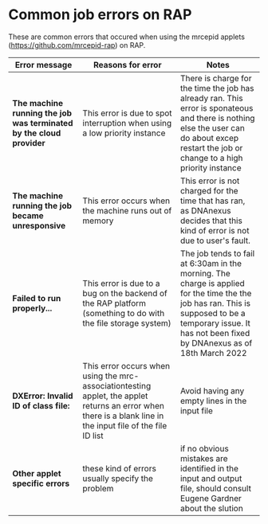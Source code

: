 # Common job errors on RAP 

These are common errors that occured when using the mrcepid applets (https://github.com/mrcepid-rap) on RAP.   

| Error message | Reasons for error | Notes |
| ---| --- | --- |
| **The machine running the job was terminated by the cloud provider** |  This error is due to spot interruption when using a low priority instance | There is charge for the time the job has already ran. This error is sponateous and there is nothing else the user can do about excep restart the job or change to a high priority instance |
| **The machine running the job became unresponsive**   | This error occurs when the machine runs out of memory   | This error is not charged for the time that has ran, as DNAnexus decides that this kind of error is not due to user's fault.|
| **Failed to run properly...** | This error is due to a bug on the backend of the RAP platform (something to do with the file storage system) | The job tends to fail at 6:30am in the morning. The charge is applied for the time the the job has ran. This is supposed to be a temporary issue. It has not been fixed by DNAnexus as of 18th March 2022 |
| **DXError: Invalid ID of class file:** | This error occurs when using the mrc-associationtesting applet, the applet returns an error when there is a blank line in the input file of the file ID list | Avoid having any empty lines in the input file |
| **Other applet specific errors** | these kind of errors usually specify the problem | if no obvious mistakes are identified in the input and output file, should consult Eugene Gardner about the slution |
